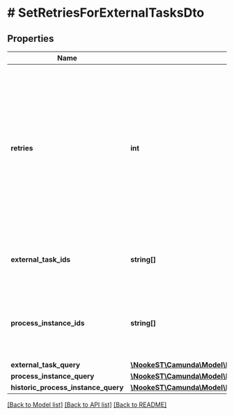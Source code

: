 # # SetRetriesForExternalTasksDto

## Properties

Name | Type | Description | Notes
------------ | ------------- | ------------- | -------------
**retries** | **int** | The number of retries to set for the external task.  Must be &gt;&#x3D; 0. If this is 0, an incident is created and the task cannot be fetched anymore unless the retries are increased again. Can not be null. | [optional]
**external_task_ids** | **string[]** | The ids of the external tasks to set the number of retries for. | [optional]
**process_instance_ids** | **string[]** | The ids of process instances containing the tasks to set the number of retries for. | [optional]
**external_task_query** | [**\NookeST\Camunda\Model\ExternalTaskQueryDto**](ExternalTaskQueryDto.md) |  | [optional]
**process_instance_query** | [**\NookeST\Camunda\Model\ProcessInstanceQueryDto**](ProcessInstanceQueryDto.md) |  | [optional]
**historic_process_instance_query** | [**\NookeST\Camunda\Model\HistoricProcessInstanceQueryDto**](HistoricProcessInstanceQueryDto.md) |  | [optional]

[[Back to Model list]](../../README.md#models) [[Back to API list]](../../README.md#endpoints) [[Back to README]](../../README.md)
